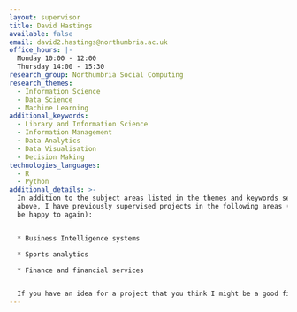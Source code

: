 ```yaml
---
layout: supervisor
title: David Hastings
available: false
email: david2.hastings@northumbria.ac.uk
office_hours: |-
  Monday 10:00 - 12:00
  Thursday 14:00 - 15:30
research_group: Northumbria Social Computing
research_themes:
  - Information Science
  - Data Science
  - Machine Learning
additional_keywords:
  - Library and Information Science
  - Information Management
  - Data Analytics
  - Data Visualisation
  - Decision Making
technologies_languages:
  - R
  - Python
additional_details: >-
  In addition to the subject areas listed in the themes and keywords sections
  above, I have previously supervised projects in the following areas (and would
  be happy to again):


  * Business Intelligence systems

  * Sports analytics

  * Finance and financial services


  If you have an idea for a project that you think I might be a good fit for, then please get in touch at david2.hastings@northumbria.ac.uk so we can have a quick discussion about it. Thanks!
---
```

